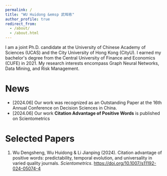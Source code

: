 ```yaml
---
permalink: /
title: "WU Huidong &emsp 武晖栋"
author_profile: true
redirect_from: 
  - /about/
  - /about.html
---
```


I am a joint Ph.D. candidate at the University of Chinese Academy of Sciences (UCAS) and the City University of Hong Kong (CityU). I earned my bachelor's degree from the Central University of Finance and Economics (CUFE) in 2021. My research interests encompass Graph Neural Networks, Data Mining, and Risk Management.


News
======
- [2024.06] Our work was recognized as an Outstanding Paper at the 16th Annual Conference on Decision Sciences in China.
- [2024.06] Our work **Citation Advantage of Positive Words** is published on Scientometrics


Selected Papers
======
1. Wu Dengsheng, Wu Huidong & Li Jianping (2024). Citation advantage of positive words: predictability, temporal evolution, and universality in varied quality journals. *Scientometrics*. https://doi.org/10.1007/s11192-024-05074-4

